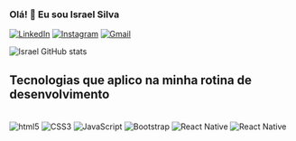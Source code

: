 
### Olá! 👋 Eu sou Israel  Silva

[![LinkedIn](https://img.shields.io/badge/LinkedIn-0077B5?style=for-the-badge&logo=linkedin&logoColor=white)](https://www.linkedin.com/in/israel-pereira-silva-51969b178/)
[![Instagram](https://img.shields.io/badge/Instagram-E4405F?style=for-the-badge&logo=instagram&logoColor=white)](https://instagram.com/israell_ps)
[![Gmail](https://img.shields.io/badge/Gmail-D14836?style=for-the-badge&logo=gmail&logoColor=white)](mailto:israelsilva815.is@gmail.com)

![Israel GitHub stats](https://github-readme-stats.vercel.app/api?username=Israeldevinops&show_icons=true*theme=onedark)

## Tecnologias que aplico na minha rotina de desenvolvimento
<div style="display: inline_block"><br>
 <img align="center" alt="html5" src="https://img.shields.io/badge/HTML5-E34F26?style=for-the-badge&logo=html5&logoColor=white"/>
 <img align="center" alt="CSS3" src="https://img.shields.io/badge/CSS3-1572B6?style=for-the-badge&logo=css3&logoColor=white"/>
 <img align="center" alt="JavaScript" src="https://img.shields.io/badge/JavaScript-F7DF1E?style=for-the-badge&logo=javascript&logoColor=black"/>
 <img align="center" alt="Bootstrap" src="https://img.shields.io/badge/Bootstrap-563D7C?style=for-the-badge&logo=bootstrap&logoColor=white"/>
 <img align="center" alt="React Native" src="https://img.shields.io/badge/React_Native-20232A?style=for-the-badge&logo=react&logoColor=61DAFB"/>
 <img align="center" alt="React Native" src="https://img.shields.io/badge/MySQL-00000F?style=for-the-badge&logo=mysql&logoColor=white"/>
</div>
